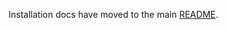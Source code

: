 Installation docs have moved to the main [README](https://github.com/BranchMetrics/react-native-branch-deep-linking).
